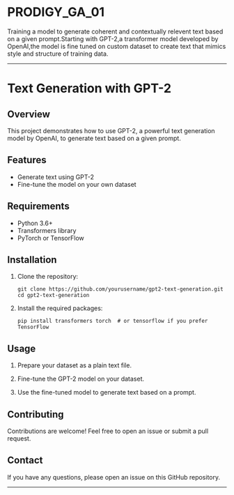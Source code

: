 # PRODIGY_GA_01
Training a model to generate coherent and contextually relevent text based on a given prompt.Starting with GPT-2,a transformer model developed by OpenAI,the model is fine tuned on custom dataset to create text that mimics style and structure of training data.

---

# Text Generation with GPT-2

## Overview

This project demonstrates how to use GPT-2, a powerful text generation model by OpenAI, to generate text based on a given prompt.

## Features

- Generate text using GPT-2
- Fine-tune the model on your own dataset

## Requirements

- Python 3.6+
- Transformers library
- PyTorch or TensorFlow

## Installation

1. Clone the repository:

    ```
    git clone https://github.com/yourusername/gpt2-text-generation.git
    cd gpt2-text-generation
    ```

2. Install the required packages:

    ```
    pip install transformers torch  # or tensorflow if you prefer TensorFlow
    ```

## Usage

1. Prepare your dataset as a plain text file.

2. Fine-tune the GPT-2 model on your dataset.

3. Use the fine-tuned model to generate text based on a prompt.

## Contributing

Contributions are welcome! Feel free to open an issue or submit a pull request.

## Contact

If you have any questions, please open an issue on this GitHub repository.

---
